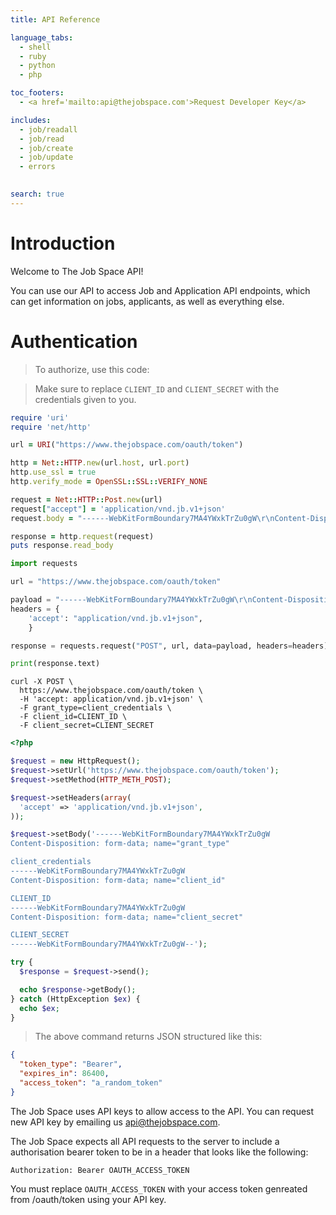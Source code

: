 ```yaml
---
title: API Reference

language_tabs:
  - shell
  - ruby
  - python
  - php

toc_footers:
  - <a href='mailto:api@thejobspace.com'>Request Developer Key</a>

includes:
  - job/readall
  - job/read
  - job/create
  - job/update
  - errors
  

search: true
---
```


# Introduction

Welcome to The Job Space API! 

You can use our API to access Job and Application API endpoints, which can get information on jobs, applicants, as well as everything else.


# Authentication

> To authorize, use this code:

> Make sure to replace `CLIENT_ID` and `CLIENT_SECRET` with the credentials given to you.

```ruby
require 'uri'
require 'net/http'

url = URI("https://www.thejobspace.com/oauth/token")

http = Net::HTTP.new(url.host, url.port)
http.use_ssl = true
http.verify_mode = OpenSSL::SSL::VERIFY_NONE

request = Net::HTTP::Post.new(url)
request["accept"] = 'application/vnd.jb.v1+json'
request.body = "------WebKitFormBoundary7MA4YWxkTrZu0gW\r\nContent-Disposition: form-data; name=\"grant_type\"\r\n\r\nclient_credentials\r\n------WebKitFormBoundary7MA4YWxkTrZu0gW\r\nContent-Disposition: form-data; name=\"client_id\"\r\n\r\nCLIENT_ID\r\n------WebKitFormBoundary7MA4YWxkTrZu0gW\r\nContent-Disposition: form-data; name=\"client_secret\"\r\n\r\nCLIENT_SECRET\r\n------WebKitFormBoundary7MA4YWxkTrZu0gW--"

response = http.request(request)
puts response.read_body
```

```python
import requests

url = "https://www.thejobspace.com/oauth/token"

payload = "------WebKitFormBoundary7MA4YWxkTrZu0gW\r\nContent-Disposition: form-data; name=\"grant_type\"\r\n\r\nclient_credentials\r\n------WebKitFormBoundary7MA4YWxkTrZu0gW\r\nContent-Disposition: form-data; name=\"client_id\"\r\n\r\nCLIENT_ID\r\n------WebKitFormBoundary7MA4YWxkTrZu0gW\r\nContent-Disposition: form-data; name=\"client_secret\"\r\n\r\nCLIENT_SECRET\r\n------WebKitFormBoundary7MA4YWxkTrZu0gW--"
headers = {
    'accept': "application/vnd.jb.v1+json",
    }

response = requests.request("POST", url, data=payload, headers=headers)

print(response.text)
```

```shell
curl -X POST \
  https://www.thejobspace.com/oauth/token \
  -H 'accept: application/vnd.jb.v1+json' \
  -F grant_type=client_credentials \
  -F client_id=CLIENT_ID \
  -F client_secret=CLIENT_SECRET
```

```php
<?php

$request = new HttpRequest();
$request->setUrl('https://www.thejobspace.com/oauth/token');
$request->setMethod(HTTP_METH_POST);

$request->setHeaders(array(
  'accept' => 'application/vnd.jb.v1+json',
));

$request->setBody('------WebKitFormBoundary7MA4YWxkTrZu0gW
Content-Disposition: form-data; name="grant_type"

client_credentials
------WebKitFormBoundary7MA4YWxkTrZu0gW
Content-Disposition: form-data; name="client_id"

CLIENT_ID
------WebKitFormBoundary7MA4YWxkTrZu0gW
Content-Disposition: form-data; name="client_secret"

CLIENT_SECRET
------WebKitFormBoundary7MA4YWxkTrZu0gW--');

try {
  $response = $request->send();

  echo $response->getBody();
} catch (HttpException $ex) {
  echo $ex;
}
```

> The above command returns JSON structured like this:

```json
{
  "token_type": "Bearer",
  "expires_in": 86400,
  "access_token": "a_random_token"
}
```


The Job Space uses API keys to allow access to the API. You can request new API key by emailing us api@thejobspace.com.

The Job Space expects all API requests to the server to include a authorisation bearer token to be in a header that looks like the following:

`Authorization: Bearer OAUTH_ACCESS_TOKEN`

<aside class="notice">
You must replace <code>OAUTH_ACCESS_TOKEN</code> with your access token genreated from /oauth/token using your API key.
</aside>
